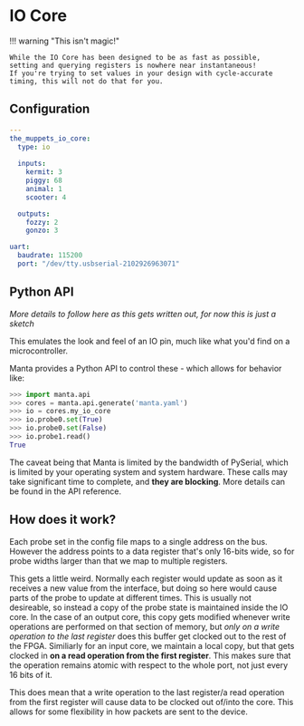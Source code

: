 # IO Core


!!! warning "This isn't magic!"

    While the IO Core has been designed to be as fast as possible, 
    setting and querying registers is nowhere near instantaneous! 
    If you're trying to set values in your design with cycle-accurate
    timing, this will not do that for you.

## Configuration

```yaml
---
the_muppets_io_core:
  type: io 
  
  inputs:
    kermit: 3
    piggy: 68
    animal: 1
    scooter: 4

  outputs:
    fozzy: 2
    gonzo: 3 

uart:
  baudrate: 115200
  port: "/dev/tty.usbserial-2102926963071"
```

## Python API
_More details to follow here as this gets written out, for now this is just a sketch_

This emulates the look and feel of an IO pin, much like what you'd find on a microcontroller. 

Manta provides a Python API to control these - which allows for behavior like:

```python
>>> import manta.api
>>> cores = manta.api.generate('manta.yaml')
>>> io = cores.my_io_core
>>> io.probe0.set(True)
>>> io.probe0.set(False)
>>> io.probe1.read()
True
```

The caveat being that Manta is limited by the bandwidth of PySerial, which is limited by your operating system and system hardware. These calls may take significant time to complete, and __they are blocking__. More details can be found in the API reference.


## How does it work?

Each probe set in the config file maps to a single address on the bus. However the address points to a data register that's only 16-bits wide, so for probe widths larger than that we map to multiple registers. 

This gets a little weird. Normally each register would update as soon as it receives a new value from the interface, but doing so here would cause parts of the probe to update at different times. This is usually not desireable, so instead a copy of the probe state is maintained inside the IO core. In the case of an output core, this copy gets modified whenever write operations are performed on that section of memory, but _only on a write operation to the last register_ does this buffer get clocked out to the rest of the FPGA. Similiarly for an input core, we maintain a local copy, but that gets clocked in __on a read operation from the first register__. This makes sure that the operation remains atomic with respect to the whole port, not just every 16 bits of it.

This does mean that a write operation to the last register/a read operation from the first register will cause data to be clocked out of/into the core. This allows for some flexibility in how packets are sent to the device.